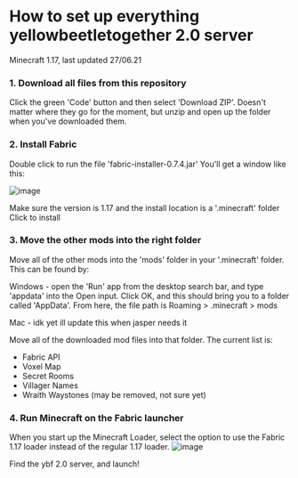 # How to set up everything yellowbeetletogether 2.0 server 
Minecraft 1.17, last updated 27/06.21

### 1. Download all files from this repository
Click the green 'Code' button and then select 'Download ZIP'. Doesn't matter where they go for the moment, but unzip and open up the folder when you've downloaded them.

### 2. Install Fabric
Double click to run the file 'fabric-installer-0.7.4.jar'
You'll get a window like this:

![image](https://user-images.githubusercontent.com/64788100/123556763-ec986f80-d784-11eb-81a4-886beb37ef72.png)

Make sure the version is 1.17 and the install location is a '.minecraft' folder
Click to install

### 3. Move the other mods into the right folder
Move all of the other mods into the 'mods' folder in your '.minecraft' folder. This can be found by:

  Windows - open the 'Run' app from the desktop search bar, and type 'appdata' into the Open input. Click OK, and this should bring you to a folder called 'AppData'. From here, the file path is Roaming > .minecraft > mods
  
  Mac - idk yet ill update this when jasper needs it
  
Move all of the downloaded mod files into that folder. The current list is:
- Fabric API
- Voxel Map
- Secret Rooms
- Villager Names
- Wraith Waystones (may be removed, not sure yet)

### 4. Run Minecraft on the Fabric launcher
When you start up the Minecraft Loader, select the option to use the Fabric 1.17 loader instead of the regular 1.17 loader. 
![image](https://user-images.githubusercontent.com/64788100/123556918-cd4e1200-d785-11eb-8e0d-1f4ad619fea0.png)

Find the ybf 2.0 server, and launch!
